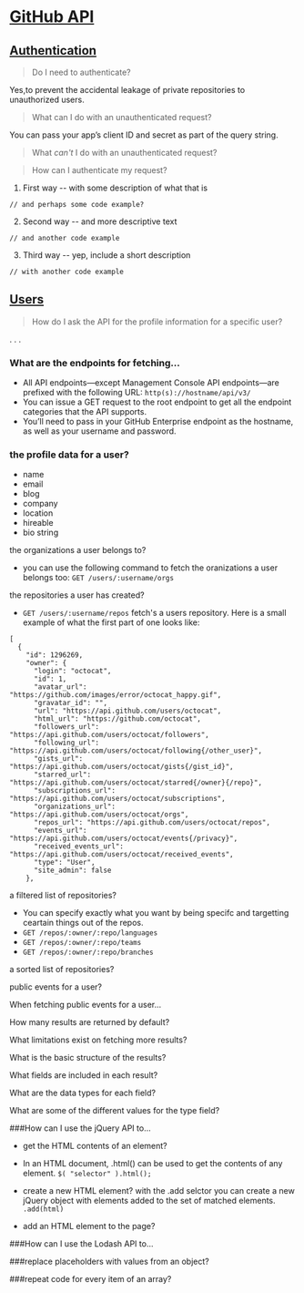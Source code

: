 # [GitHub API](https://developer.github.com/v3/)

## [Authentication](https://developer.github.com/v3/#authentication)

> Do I need to authenticate? 

Yes,to prevent the accidental leakage of private repositories to unauthorized users.

> What can I do with an unauthenticated request?

You can pass your app’s client ID and secret as part of the query string.

> What _can't_ I do with an unauthenticated request?


> How can I authenticate my request?

1. First way -- with some description of what that is
```
// and perhaps some code example?
```
2. Second way -- and more descriptive text
```
// and another code example
```
3. Third way -- yep, include a short description
```
// with another code example
```

## [Users](https://developer.github.com/v3/users/)

> How do I ask the API for the profile information for a specific user?

. . .
### What are the endpoints for fetching...
 * All API endpoints—except Management Console API endpoints—are prefixed with the following URL:
 `http(s)://hostname/api/v3/`
 * You can issue a GET request to the root endpoint to get all the endpoint categories that the API supports.
 * You’ll need to pass in your GitHub Enterprise endpoint as the hostname, as well as your username and password.

### the profile data for a user?
 *  name	
 *  email	
 *  blog	
 *  company	
 *  location	
 *  hireable
 *  bio	string	

the organizations a user belongs to?
* you can use the following command to fetch the oranizations a user belongs too:
`GET /users/:username/orgs`


the repositories a user has created?
* `GET /users/:username/repos` fetch's a users repository. Here is a small example of what the first part of 
one looks like:
```
[
  {
    "id": 1296269,
    "owner": {
      "login": "octocat",
      "id": 1,
      "avatar_url": "https://github.com/images/error/octocat_happy.gif",
      "gravatar_id": "",
      "url": "https://api.github.com/users/octocat",
      "html_url": "https://github.com/octocat",
      "followers_url": "https://api.github.com/users/octocat/followers",
      "following_url": "https://api.github.com/users/octocat/following{/other_user}",
      "gists_url": "https://api.github.com/users/octocat/gists{/gist_id}",
      "starred_url": "https://api.github.com/users/octocat/starred{/owner}{/repo}",
      "subscriptions_url": "https://api.github.com/users/octocat/subscriptions",
      "organizations_url": "https://api.github.com/users/octocat/orgs",
      "repos_url": "https://api.github.com/users/octocat/repos",
      "events_url": "https://api.github.com/users/octocat/events{/privacy}",
      "received_events_url": "https://api.github.com/users/octocat/received_events",
      "type": "User",
      "site_admin": false
    },
```


a filtered list of repositories?
 * You can specify exactly what you want by being specifc and targetting ceartain things out of the repos.
 * `GET /repos/:owner/:repo/languages`
 * `GET /repos/:owner/:repo/teams`
 * `GET /repos/:owner/:repo/branches`

a sorted list of repositories?

public events for a user?

When fetching public events for a user...

How many results are returned by default?

What limitations exist on fetching more results?

What is the basic structure of the results?

What fields are included in each result?

What are the data types for each field?

What are some of the different values for the type field?


###How can I use the jQuery API to...

 * get the HTML contents of an element?  
  * In an HTML document, .html() can be used to get the contents of any element.
   `$( "selector" ).html();`

 * create a new HTML element?
   with the .add selctor you can create a new jQuery object with elements added to the set of matched elements.
   `.add(html)`
   
 * add an HTML element to the page?

###How can I use the Lodash API to...

###replace placeholders with values from an object?

###repeat code for every item of an array?
